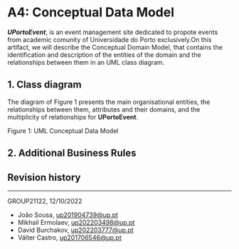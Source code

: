 # A4: Conceptual Data Model

***UPortoEvent***, is an event management site dedicated to propote events from academic comunity of Universidade do Porto exclusively.On this artifact, we will describe the Conceptual Domain Model, that contains the identification and description of the entities of the domain and the relationships between them in an UML class diagram.

## 1. Class diagram

The diagram of Figure 1 presents the main organisational entities, the relationships between them, attributes and their domains, and the multiplicity of relationships for **UPortoEvent**.



Figure 1: UML Conceptual Data Model
 
## 2. Additional Business Rules

## Revision history

***
GROUP21122, 12/10/2022

* João Sousa, up201904739@up.pt    
* Mikhail Ermolaev, up202203498@up.pt
* David Burchakov, up202203777@up.pt
* Válter Castro, up201706546@up.pt